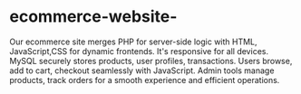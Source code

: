 # ecommerce-website-
Our ecommerce site merges PHP for server-side logic with HTML, JavaScript,CSS for dynamic frontends. It's responsive for all devices. MySQL securely stores products, user profiles, transactions. Users browse, add to cart, checkout seamlessly with JavaScript. Admin tools manage products, track orders for a smooth experience and efficient operations.
